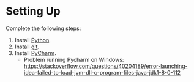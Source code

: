 # Setting Up

Complete the following steps:
1. Install [Python](https://www.python.org/downloads/).
2. Install [git](https://git-scm.com/book/en/v2/Getting-Started-Installing-Git/).
3. Install [PyCharm](https://www.jetbrains.com/pycharm/download/).
    - Problem running Pycharm on Windows: https://stackoverflow.com/questions/40204189/error-launching-idea-failed-to-load-jvm-dll-c-program-files-java-jdk1-8-0-112